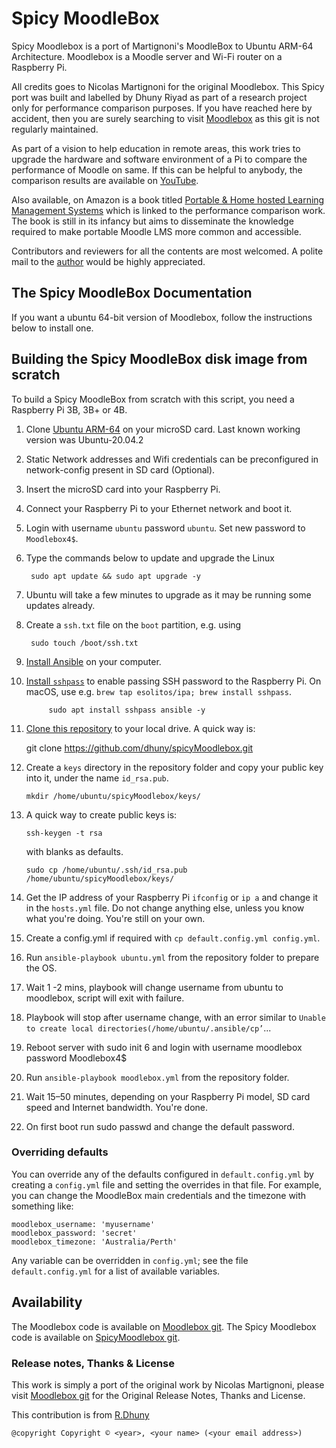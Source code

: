 # Spicy MoodleBox



Spicy Moodlebox is a port of Martignoni's MoodleBox to Ubuntu ARM-64 Architecture. Moodlebox is a Moodle server and Wi-Fi router on a Raspberry Pi. 

All credits goes to Nicolas Martignoni for the original Moodlebox. This Spicy port was built and labelled  by Dhuny Riyad  as part of a research project only for performance comparison purposes. 
If you have reached here by accident, then you are surely searching to visit [Moodlebox](https://moodlebox.net) as this git is not regularly maintained.

As part of a  vision  to help education in remote areas, this work tries to upgrade the hardware and software environment of a Pi to compare the performance of Moodle on same.
If this can be helpful to anybody, the comparison results are available on [YouTube](https://www.youtube.com/watch?v=xMDy_Yv33C8).  

Also available, on Amazon is a book titled [Portable & Home hosted Learning Management Systems](https://www.amazon.com/Portable-hosted-Learning-Management-Systems/dp/B091H18XFV) which is linked to the performance comparison work. The book is still in its infancy but aims to disseminate the knowledge required to make portable Moodle LMS more common and accessible.

Contributors and reviewers for all the contents are most welcomed. A polite mail to the [author](mailto:riyad@dhuny.org) would be highly appreciated.


## The Spicy MoodleBox Documentation


If you want a ubuntu 64-bit version of Moodlebox, follow the instructions below to install one.


## Building the Spicy MoodleBox disk image from scratch

To build a Spicy MoodleBox from scratch with this script, you need a Raspberry Pi 3B, 3B+ or 4B.

1. Clone [Ubuntu ARM-64](https://ubuntu.com/download/raspberry-pi) on your microSD card. Last known working version was Ubuntu-20.04.2
2. Static Network addresses and Wifi credentials can be preconfigured in network-config present in SD card (Optional).
3. Insert the microSD card into your Raspberry Pi.
4. Connect your Raspberry Pi to your Ethernet network and boot it.
5. Login with username `ubuntu` password `ubuntu`. Set new password to `Moodlebox4$`.
6. Type the commands below to update and upgrade the Linux

		sudo apt update && sudo apt upgrade -y
		
8. Ubuntu will take a few minutes to upgrade as it may be running some updates already. 
9. Create a `ssh.txt` file on the `boot` partition, e.g. using 
        
		sudo touch /boot/ssh.txt
		
7. [Install Ansible](https://docs.ansible.com/intro_installation.html](https://docs.ansible.com/ansible/latest/installation_guide/intro_installation.html#installing-ansible-on-ubuntu)) on your computer.
8. [Install `sshpass`](https://gist.github.com/arunoda/7790979) to enable passing SSH password to the Raspberry Pi. On macOS, use e.g. `brew tap esolitos/ipa; brew install sshpass`.

			sudo apt install sshpass ansible -y

10. [Clone this repository](https://github.com/dhuny/spicyMoodlebox.git) to your local drive. A quick way is:
	
	git clone https://github.com/dhuny/spicyMoodlebox.git
	
11. Create a `keys` directory in the repository folder and copy your public key into it, under the name `id_rsa.pub`.

		mkdir /home/ubuntu/spicyMoodlebox/keys/

13. A quick way to create public keys is: 

		ssh-keygen -t rsa

	with blanks as defaults. 
	
		sudo cp /home/ubuntu/.ssh/id_rsa.pub /home/ubuntu/spicyMoodlebox/keys/
	
1. Get the IP address of your Raspberry Pi `ifconfig` or `ip a` and change it in the `hosts.yml` file. Do not change anything else, unless you know what you're doing. You're still on your own.
1. Create a config.yml if required with 		`cp default.config.yml config.yml`.
1. Run   `ansible-playbook ubuntu.yml`   from the repository folder to prepare the OS.
1. Wait 1 -2 mins, playbook will change username from ubuntu to moodlebox, script will exit with failure.
1. Playbook will stop after username change, with an error similar to `Unable to create local directories(/home/ubuntu/.ansible/cp’`...
1. Reboot server with sudo init 6 and login with username moodlebox password Moodlebox4$
1. Run `ansible-playbook moodlebox.yml` from the repository folder.
1. Wait 15–50 minutes, depending on your Raspberry Pi model, SD card speed and Internet bandwidth. You're done.
1. On first boot run sudo passwd and change the default password.

### Overriding defaults

You can override any of the defaults configured in `default.config.yml` by creating a `config.yml` file and setting the overrides in that file. For example, you can change the MoodleBox main credentials and the timezone with something like:

    moodlebox_username: 'myusername'
    moodlebox_password: 'secret'
    moodlebox_timezone: 'Australia/Perth'

Any variable can be overridden in `config.yml`; see the file `default.config.yml` for a list of available variables.

## Availability

The Moodlebox code is available on [Moodlebox git](https://github.com/moodlebox/moodlebox).
The Spicy Moodlebox code is available on [SpicyMoodlebox git](https://github.com/dhuny/spicymoodlebox).

### Release notes, Thanks & License

This work is simply a port of the original work by Nicolas Martignoni, please visit [Moodlebox git](https://github.com/moodlebox/moodlebox) for the Original Release Notes, Thanks and License. 

This contribution is from [R.Dhuny](riyad@dhuny.org)

```
@copyright Copyright © <year>, <your name> (<your email address>)
```

